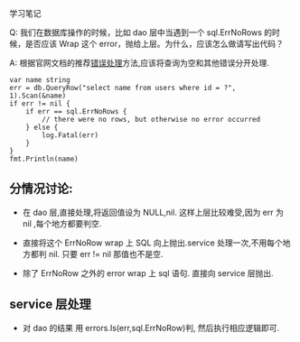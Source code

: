 学习笔记


Q: 我们在数据库操作的时候，比如 dao 层中当遇到一个 sql.ErrNoRows 的时候，是否应该 Wrap 这个 error，抛给上层。为什么，应该怎么做请写出代码？

A: 根据官网文档的推荐[错误处理](http://go-database-sql.org/errors.html)方法,应该将查询为空和其他错误分开处理.
```
var name string
err = db.QueryRow("select name from users where id = ?", 1).Scan(&name)
if err != nil {
	if err == sql.ErrNoRows {
		// there were no rows, but otherwise no error occurred
	} else {
		log.Fatal(err)
	}
}
fmt.Println(name)
```

## 分情况讨论:

- 在 dao 层,直接处理,将返回值设为 NULL,nil. 这样上层比较难受,因为 err 为 nil ,每个地方都要判空.

- 直接将这个 ErrNoRow wrap 上 SQL 向上抛出.service 处理一次,不用每个地方都判 nil. 只要 err != nil 那值也不是空.

- 除了 ErrNoRow 之外的 error wrap 上 sql 语句. 直接向 service 层抛出.

## service 层处理
- 对 dao 的结果 用 errors.Is(err,sql.ErrNoRow)判,
然后执行相应逻辑即可.